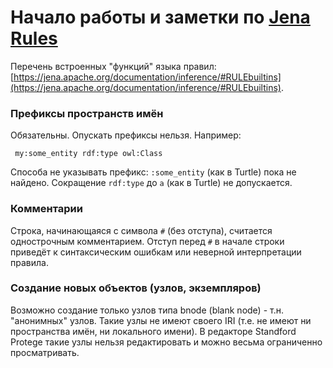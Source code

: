 
# Начало работы и заметки по [Jena](https://jena.apache.org) [Rules](https://jena.apache.org/documentation/inference)


Перечень встроенных "функций" языка правил: [https://jena.apache.org/documentation/inference/#RULEbuiltins](https://jena.apache.org/documentation/inference/#RULEbuiltins).


### Префиксы пространств имён

Обязательны. Опускать префиксы нельзя. Например:

``` my:some_entity rdf:type owl:Class```

Способа не указывать префикс: `:some_entity` (как в Turtle) пока не найдено.
Сокращение `rdf:type` до `a` (как в Turtle) не допускается.


### Комментарии

Строка, начинающаяся с символа `#` (без отступа), считается однострочным комментарием. Отступ перед `#` в начале строки приведёт к синтаксическим ошибкам или неверной интерпретации правила.


### Создание новых объектов (узлов, экземпляров)

Возможно создание только узлов типа bnode (blank node) - т.н. "анонимных" узлов. Такие узлы не имеют своего IRI (т.е. не имеют ни пространства имён, ни локального имени). В редакторе Standford Protege такие узлы нельзя редактировать и можно весьма ограниченно просматривать.

